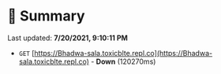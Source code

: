 # 📖 Summary
Last updated: **7/20/2021, 9:10:11 PM**

- `GET` [https://Bhadwa-sala.toxicblte.repl.co](https://Bhadwa-sala.toxicblte.repl.co) - **Down** (120270ms)
